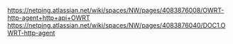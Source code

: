 https://netping.atlassian.net/wiki/spaces/NW/pages/4083876008/OWRT-http-agent+http+api+OWRT
https://netping.atlassian.net/wiki/spaces/NW/pages/4083876040/DOC1.OWRT-http-agent
